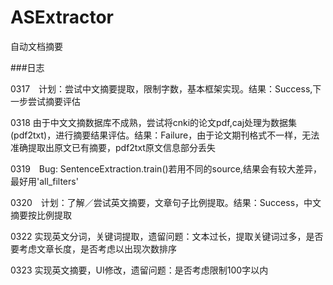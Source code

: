 # ASExtractor
自动文档摘要

###日志

0317　计划：尝试中文摘要提取，限制字数，基本框架实现。结果：Success,下一步尝试摘要评估

0318  由于中文文摘数据库不成熟，尝试将cnki的论文pdf,caj处理为数据集(pdf2txt)，进行摘要结果评估。结果：Failure，由于论文期刊格式不一样，无法准确提取出原文已有摘要，pdf2txt原文信息部分丢失

0319　Bug: SentenceExtraction.train()若用不同的source,结果会有较大差异，最好用'all_filters'

0320　计划：了解／尝试英文摘要，文章句子比例提取。结果：Success，中文摘要按比例提取

0322  实现英文分词，关键词提取，遗留问题：文本过长，提取关键词过多，是否要考虑文章长度，是否考虑以出现次数排序

0323  实现英文摘要，UI修改，遗留问题：是否考虑限制100字以内
